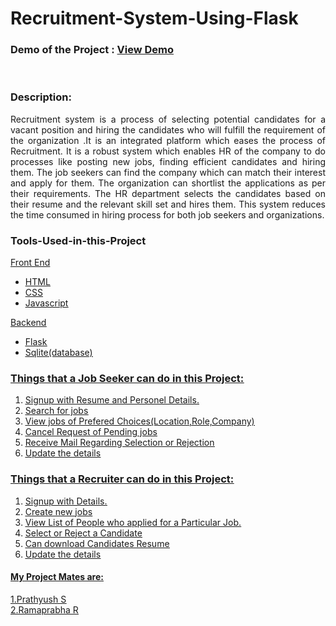 # Recruitment-System-Using-Flask
<h3>Demo of the Project : <a href="https://drive.google.com/file/d/1tBi3d9PtFpfh2rLsUHuU8nAq2skur4g2/view?usp=sharing"> View Demo </a></h3>
<br>
<h3>Description:</h3>
<p align="justify">Recruitment system is a process of selecting potential candidates for a vacant position and hiring the candidates who will fulfill the requirement of the organization .It is an integrated platform which eases the process of Recruitment. It is a robust system which enables HR of the company to do processes like posting new jobs, finding efficient candidates and hiring them. The job seekers can find the company which can match their interest and apply for them. The organization can shortlist the applications as per their requirements. The HR department selects the candidates based on their resume and the relevant skill set and hires them. This system reduces the time consumed in hiring process for both job seekers and organizations.</p>
<h3>Tools-Used-in-this-Project</h3>
<u>Front End<u>
  <ul><li>HTML</li>
    <li>CSS</li>
    <li>Javascript</li>
  </ul>
  <u>Backend<u>
    <ul><li>Flask</li>
      <li>Sqlite(database) </li>
    </ul>
    <h3>Things that a Job Seeker can do in this Project:</h3>
    <ol>
      <li>Signup with Resume and Personel Details.</li>
      <li>Search for jobs</li>
      <li>View jobs of Prefered Choices(Location,Role,Company)</li>
      <li>Cancel Request of Pending jobs</li>
      <li>Receive Mail Regarding Selection or Rejection </li>
      <li>Update the details</li>
    </ol>
     <h3>Things that a Recruiter can do in this Project:</h3>
    <ol>
      <li>Signup with Details.</li>
      <li>Create new  jobs</li>
      <li>View List of People who applied for a Particular Job.</li>
      <li>Select or Reject a Candidate</li>
      <li>Can download Candidates Resume</li>
      <li>Update the details</li>
    </ol>
    
      
<h4>My Project Mates are:</h4>
1.<a href="https://github.com/prathyush2510">Prathyush S</a><br>
2.Ramaprabha R
